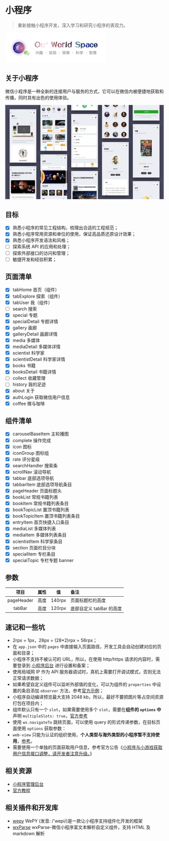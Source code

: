 # 小程序

> 重新接触小程序开发，深入学习和研究小程序的表现力。

![Logo](/doc/logo.png)

## 关于小程序

微信小程序是一种全新的连接用户与服务的方式，它可以在微信内被便捷地获取和传播，同时具有出色的使用体验。

![效果截图](/doc/screenshot.jpg)

## 目标

- [x] 熟悉小程序的常见工程结构，梳理出合适的工程规范；
- [x] 熟悉小程序常用资源和单位的使用，保证高品质还原设计效果；
- [x] 熟悉小程序开发语法和风格；
- [ ] 探索系统 API 的应用和处理；
- [ ] 探索外部接口的访问和管理；
- [ ] 敏捷开发和经验积累；

## 页面清单

- [x] tabHome         首页（组件）
- [x] tabExplore      探索（组件）
- [x] tabUser         我（组件）
- [ ] search          搜索
- [x] special         专题
- [x] specialDetail   专题详情
- [x] gallery         画廊
- [x] galleryDetail   画廊详情
- [x] media           多媒体
- [x] mediaDetail     多媒体详情
- [x] scientist       科学家
- [x] scientistDetail 科学家详情
- [x] books           书籍
- [x] booksDetail     书籍详情
- [ ] collect         收藏管理
- [ ] history         我的足迹
- [x] about           关于
- [x] authLogin       获取微信用户信息
- [x] coffee          赠与咖啡

## 组件清单

- [x] carouselBaseItem  主轮播图
- [x] complete          操作完成
- [x] icon              图标
- [x] iconGroup         图标组
- [x] rate              评分星级
- [x] searchHandler     搜索条
- [x] scrollNav         滚动导航
- [x] tabbar            底部选项导航
- [x] tabbarItem        底部选项导航条目
- [x] pageHeader        页面标题头
- [x] bookList          常规书籍列表
- [x] bookItem          常规书籍列表条目
- [x] bookTopicList     置顶书籍列表
- [x] bookTopicItem     置顶书籍列表条目
- [x] entryItem         首页快捷入口条目
- [x] mediaList         多媒体列表
- [x] mediaItem         多媒体列表条目
- [x] scientistItem     科学家条目
- [x] section           页面栏目分块
- [x] specialItem       专栏条目
- [x] specialTopic      专栏专题 banner

## 参数

|项目|属性|值|备注|
|:---:|:---:|:---:|:---|
|pageHeader|高度|140rpx|页面标题栏的高度|
|tabBar|高度|120rpx|底部自定义 tabBar 的高度|

## 速记和一些坑

- 2rpx = 1px，28px = (28*2)rpx = 56rpx；
- 在 `app.json` 中的 `pages` 中直接输入页面路径，开发工具会自动创建对应的页面和目录；
- 小程序不支持不被认可的 URL，所以，在使用 http/https 请求的内容时，需要登录到 [小程序后台](https://mp.weixin.qq.com/) 进行设置和备案；
- 使用局域网 IP 作为 API 服务器调试时，真机上需要打开调试模式，否则无法正常请求数据；
- 如果希望自定义组件可以监听外部值的变化，可以为组件的 `properties` 中设置的条目添加 `observer` 方法，参考[官方示例](https://dwz.cn/4ocnJiQp)；
- 小程序自动编译预览最大支持 2048 kb，所以，最好不要把图片等占空间资源打包在项目内；
- 组件默认只有一个 `slot`，如果需要使用多个 `slot`，需要在**组件的 `options` 中**声明 `multipleSlots: true`，[官方参考](https://dwz.cn/4ocnJiQp)
- 使用 `wx.navigateTo` 跳转页面，可以使用 query 的形式传递参数，在目标页面使用 `options` 获取参数：
- `web-view` 只能为认证的组织使用，**个人类型与海外类型的小程序暂不支持使用**，[参考](https://dwz.cn/PvNgvoft)。
- 需要使用一个单独的页面获取用户信息，参考官方公告《[小程序与小游戏获取用户信息接口调整，请开发者注意升级。](https://dwz.cn/7KSNNiIq)》

## 相关资源

- [小程序管理后台](https://mp.weixin.qq.com/)
- [官方教程](https://developers.weixin.qq.com/miniprogram/dev/)

## 相关插件和开发库

- [wepy](https://github.com/Tencent/wepy) WePY (发音: /'wepi/)是一款让小程序支持组件化开发的框架
- [wxParse](https://github.com/icindy/wxParse) wxParse-微信小程序富文本解析自定义组件，支持 HTML 及 markdown 解析
